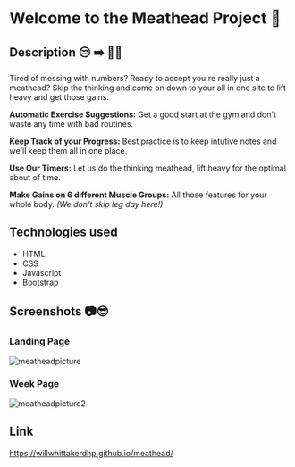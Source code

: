 # Welcome to the Meathead Project 💪
## Description 😒 ➡️ 💪😁
Tired of messing with numbers? Ready to accept you're really just a meathead? Skip the thinking and come on down to your all in one site to lift heavy and get those gains.

**Automatic Exercise Suggestions:** Get a good start at the gym and don't waste any time with bad routines.

**Keep Track of your Progress:** Best practice is to keep intutive notes and we'll keep them all in one place. 

**Use Our Timers:** Let us do the thinking meathead, lift heavy for the optimal about of time. 

**Make Gains on 6 different Muscle Groups:** All those features for your whole body. *(We don't skip leg day here!)*
## Technologies used 
- HTML
- CSS
- Javascript
- Bootstrap
## Screenshots 📷😎
### Landing Page
![meatheadpicture](https://github.com/user-attachments/assets/b7de33cd-1e55-4f1b-a551-7c2b4a2ce4e8)
### Week Page
![meatheadpicture2](https://github.com/user-attachments/assets/c160fa0f-f840-4ec5-a197-19623138e8ad)
## Link 
https://willwhittakerdhp.github.io/meathead/

